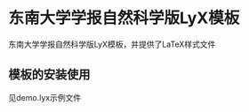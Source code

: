 东南大学学报自然科学版LyX模板
===========================
东南大学学报自然科学版LyX模板，并提供了LaTeX样式文件
## 模板的安装使用
见demo.lyx示例文件
